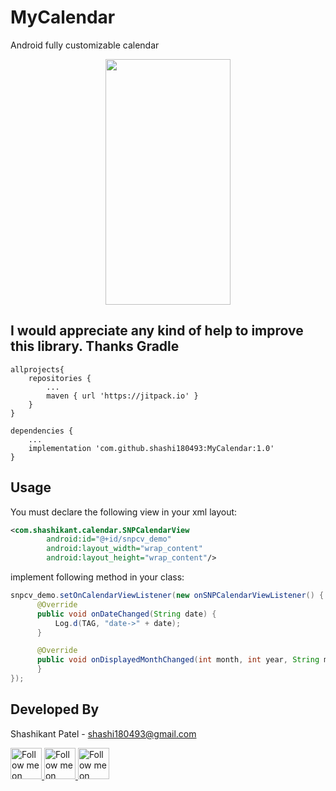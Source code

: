 MyCalendar
===========

Android fully customizable calendar 

<p align="center">
 <img height=393 width=200 src="https://github.com/shashi180493/MyCalendar/blob/master/snp_calendar.png"/>
</p>

I would appreciate any kind of help to improve this library. Thanks
Gradle
------
```
allprojects{
	repositories {
		...
		maven { url 'https://jitpack.io' }
	}
}

dependencies {
    ...
    implementation 'com.github.shashi180493:MyCalendar:1.0'
}
```

Usage
-----

You must declare the following view in your xml layout:

```xml
<com.shashikant.calendar.SNPCalendarView
        android:id="@+id/snpcv_demo"
        android:layout_width="wrap_content"
        android:layout_height="wrap_content"/>
```
implement following method in your class:

```java
snpcv_demo.setOnCalendarViewListener(new onSNPCalendarViewListener() {
      @Override
      public void onDateChanged(String date) {
          Log.d(TAG, "date->" + date);
      }

      @Override
      public void onDisplayedMonthChanged(int month, int year, String monthStr) {
      }
});

```

Developed By
--------------------

Shashikant Patel - <shashi180493@gmail.com>

<a href="https://www.facebook.com/imshashikantpatel">
  <img alt="Follow me on Facebook"
       height=50 width=50
       src="https://github.com/shashi180493/MyCalendar/blob/master/facebook.png" />
</a>
<a href="https://plus.google.com/u/0/+ShashikantPatelsurvivor">
  <img alt="Follow me on Google+"
       height=50 width=50
       src="https://github.com/shashi180493/MyCalendar/blob/master/google-plus.png" />
</a>
<a href="https://www.linkedin.com/in/shashikant-patel-01597180/">
  <img alt="Follow me on LinkedIn"
       height=50 width=50
       src="https://github.com/shashi180493/MyCalendar/blob/master/linkedin.png" />
